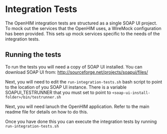Integration Tests
=================

The OpenHIM integration tests are structured as a single SOAP UI project. To mock out the services that the OpenHIM uses, a WireMock configuration has been provided. This sets up mock services specific to the needs of the integration tests.

Running the tests
-----------------

To run the tests you will need a copy of SOAP UI installed. You can download SOAP UI from: http://sourceforge.net/projects/soapui/files/

Next, you will need to edit the `run-integration-tests.sh` bash script to point to the location of you SOAP UI instance. There is a variable SOAPUI_TESTRUNNER that you must set to point to `<soap-ui-install-folder>/bin/testrunner.sh`

Next, you will need lanuch the OpenHIM application. Refer to the main readme file for details on how to do this.

Once you have done this you can execute the integration tests by running `run-integration-tests.sh`
